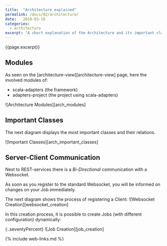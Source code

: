 ```yaml
---
title:  "Architecture explained"
permalink: /docs/02/architecture/
date:   2018-03-18
categories:
  - architecture
excerpt: "A short explanation of the Architecture and its important classes."
---
```


{{page.excerpt}}

## Modules

As seen on the [architecture-view][architecture-view] page, here the involved modules of:
* scala-adapters (the framework)
* adapters-project (the project using scala-adapters)

![Architecture Modules][arch_modules]

## Important Classes

The next diagram displays the most important classes and their relations.

![Important Classes][arch_important_classes]

## Server-Client Communication
Next to REST-services there is a _Bi-Directional_ communication with a Websocket.

As soon as you register to the standard Websocket, you will be informed on changes on your Job immediately.

The next diagram shows the process of registering a Client:
![Websocket Creation][websocket_creation]

In this creation process, it is possible to create Jobs (with different configuration) dynamically:

{:.seventyPercent}
![Job Creation][job_creation]


{% include web-links.md %}
